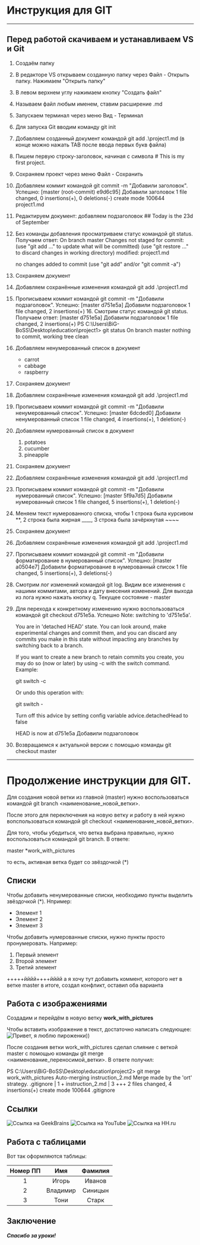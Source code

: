 # Инструкция для GIT
---
## Перед работой скачиваем и устанавливаем VS и Git
1. Создаём папку
2. В редакторе VS открываем созданную папку через Файл - Открыть папку. Нажимаем "Открыть папку"
3. В левом верхнем углу нажимаем кнопку "Создать файл"
4. Называем файл любым именем, ставим расширение .md
5. Запускаем терминал через меню Вид - Терминал
6. Для запуска Git вводим команду git init
7. Добавляем созданный документ командой git add .\project1.md (в конце можно нажать TAB после ввода первых букв файла)
8. Пишем первую строку-заголовок, начиная с символа # This is my first project.
9. Сохраняем проект через меню Файл - Сохранить
10. Добавляем коммит командой git commit -m "Добавили заголовок". Успешно:
	[master (root-commit) e9d6c95] Добавили заголовок
	1 file changed, 0 insertions(+), 0 deletions(-)
	create mode 100644 project1.md
11. Редактируем документ: добавляем подзаголовок ## Today is the 23d of September
12. Без команды добавления просматриваем статус командой git status. Получаем ответ:
	On branch master
	Changes not staged for commit:
	(use "git add <file>..." to update what will be committed)
	(use "git restore <file>..." to discard changes in working directory)
			modified:   project1.md
	
	no changes added to commit (use "git add" and/or "git commit -a")
13. Сохраняем документ
14. Добавляем сохранённые изменения командой git add .\project1.md
15. Прописываем коммит командой git commit -m "Добавили подзаголовок". Успешно:
	[master d751e5a] Добавили подзаголовок
	1 file changed, 2 insertions(+)
	16. Смотрим статус командой git status. Получаем ответ:
	[master d751e5a] Добавили подзаголовок
	1 file changed, 2 insertions(+)
	PS C:\Users\BiG-BoSS\Desktop\education\project1> git status
	On branch master
	nothing to commit, working tree clean
16. Добавляем ненумерованный список в документ
	* carrot
	* cabbage
	* raspberry
17. Сохраняем документ
18. Добавляем сохранённые изменения командой git add .\project1.md
19. Прописываем коммит командой git commit -m "Добавили ненумерованный список". Успешно:
	[master 6dcded0] Добавили ненумерованный список
	1 file changed, 4 insertions(+), 1 deletion(-)
20. Добавляем нумерованный список в документ
	1. potatoes
	2. cucumber
	3. pineapple
21. Сохраняем документ
22. Добавляем сохранённые изменения командой git add .\project1.md
23. Прописываем коммит командой git commit -m "Добавили нумерованный список". Успешно:
	[master 5f9a7d5] Добавили нумерованный список
	1 file changed, 5 insertions(+), 1 deletion(-)
24. Меняем текст нумерованного списка, чтобы 1 строка была курсивом **, 2 строка была жирная ____, 3 строка была зачёркнутая ~~~~
25. Сохраняем документ
22. Добавляем сохранённые изменения командой git add .\project1.md
23. Прописываем коммит командой git commit -m "Добавили форматирование в нумерованный список". Успешно:
	[master a0504e7] Добавили форматирование в нумерованный список
	1 file changed, 5 insertions(+), 3 deletions(-)
24. Смотрим лог изменений командой git log. Видим все изменения с нашими коммитами, автора и дату внесения изменений. Для выхода из лога нужно нажать кнопку q. Текущее состояние - master
25. Для перехода к конкретному изменению нужно воспользоваться командой git checkout d751e5a. Успешно
	Note: switching to 'd751e5a'.
	
	You are in 'detached HEAD' state. You can look around, make experimental
	changes and commit them, and you can discard any commits you make in this
	state without impacting any branches by switching back to a branch.
	
	If you want to create a new branch to retain commits you create, you may
	do so (now or later) by using -c with the switch command. Example:
	
	git switch -c <new-branch-name>
	
	Or undo this operation with:
	
	git switch -
	
	Turn off this advice by setting config variable advice.detachedHead to false
	
	HEAD is now at d751e5a Добавили подзаголовок
26. Возвращаемся к актуальной версии с помощью команды git checkout master

---
# Продолжение инструкции для GIT.
Для создания новой ветки из главной (master) нужно воспользоваться командой git branch <наименование_новой_ветки>.

После этого для переключения на новую ветку и работу в ней нужно вопспользоваться командой git checkout <наименование_новой_ветки>.

Для того, чтобы убедиться, что ветка выбрана правильно, нужно воспользоваться командой git branch.
В ответе:

master
*work_with_pictures

то есть, активная ветка будет со звёздочкой (*)

## Списки
Чтобы добавить ненумерованные списки, необходимо пункты выделить звёздочкой (*).
Нпример:
* Элемент 1
* Элемент 2
* Элемент 3

Чтобы добавить нумерованные списки, нужно пункты просто пронумеровать.
Например:
1. Первый элемент
2. Второй элемент
3. Третий элемент

+++++йййй++++йййй
а я хочу тут добавить коммент, которого нет в ветке master
в итоге, создал конфликт, оставил оба варианта
## Работа с изображениями
Создадим и перейдём в новую ветку **work_with_pictures**

Чтобы вставить изображение в текст, достаточно написать следующее:
![Привет, я люблю пироженки))](Cake.jpeg)

После создания ветки work_with_pictures сделал слияние с веткой master с помощью команды git merge <наименование_переносимой_ветки>.
В ответе получил:

PS C:\Users\BiG-BoSS\Desktop\education\project2> git merge work_with_pictures
Auto-merging instruction_2.md
Merge made by the 'ort' strategy.
 .gitignore       | 1 +
 instruction_2.md | 3 +++
 2 files changed, 4 insertions(+)
 create mode 100644 .gitignore

## Ссылки
![Ссылка на GeekBrains](https://gb.ru/)
![Ссылка на YouTube](https://www.youtube.com/)
![Ссылка на HH.ru](http://hh.ru/)
## Работа с таблицами
Вот так оформляются таблицы:

Номер ПП |   Имя   | Фамилия
:-------:|:-------:|:-------:|
1| Игорь | Иванов
2| Владимир | Синицын
3| Тони | Старк

## Заключение
_**Спасибо за уроки!**_